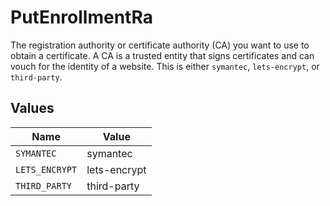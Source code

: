 # PutEnrollmentRa

The registration authority or certificate authority (CA) you want to use to obtain a certificate. A CA is a trusted entity that signs certificates and can vouch for the identity of a website. This is either `symantec`,  `lets-encrypt`, or `third-party`.


## Values

| Name           | Value          |
| -------------- | -------------- |
| `SYMANTEC`     | symantec       |
| `LETS_ENCRYPT` | lets-encrypt   |
| `THIRD_PARTY`  | third-party    |